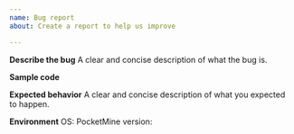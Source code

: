 ```yaml
---
name: Bug report
about: Create a report to help us improve

---
```


**Describe the bug**
A clear and concise description of what the bug is.

**Sample code**

**Expected behavior**
A clear and concise description of what you expected to happen.

**Environment**
OS:
PocketMine version:
